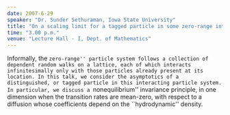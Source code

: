 ```yaml
---
date: 2007-6-29
speaker: "Dr. Sunder Sethuraman, Iowa State University"
title: "On a scaling limit for a tagged particle in some zero-range interacting systems"
time: "3.00 p.m." 
venue: "Lecture Hall - I, Dept. of Mathematics"
---
```

Informally, the ``zero-range'' particle system follows a collection of dependent random walks on a lattice, each of which interacts infinitesimally only with those particles already present at its location. In this talk, we consider the asymptotics of a distinguished, or tagged particle in this interacting particle system. In particular, we discuss a ``nonequilibrium'' invariance principle, in one dimension when the transition rates are mean-zero, with respect to a diffusion whose coefficients depend on the ``hydrodynamic'' density.
